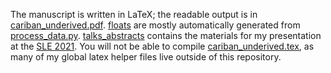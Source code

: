 The manuscript is written in LaTeX; the readable output is in [cariban_underived.pdf](cariban_underived.pdf).
[floats](floats) are mostly automatically generated from [process_data.py](../workflow/process_data.py).
[talks_abstracts](talks_abstracts) contains the materials for my presentation at the [SLE 2021](https://osf.io/8zqe4/).
You will not be able to compile [cariban_underived.tex](cariban_underived.tex), as many of my global latex helper files live outside of this repository.